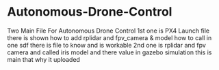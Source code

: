 # Autonomous-Drone-Control
Two Main File For Autonomous Drone Control
1st one is PX4 Launch file there is shown how to add rplidar and fpv_camera & model how to call in one sdf there is file to know and is workable 
2nd one is rplidar and fpv camera and called iris model and there <pose> <X Y Z ROLL PITCH YAW>value in gazebo simulation this is main that why it uploaded
